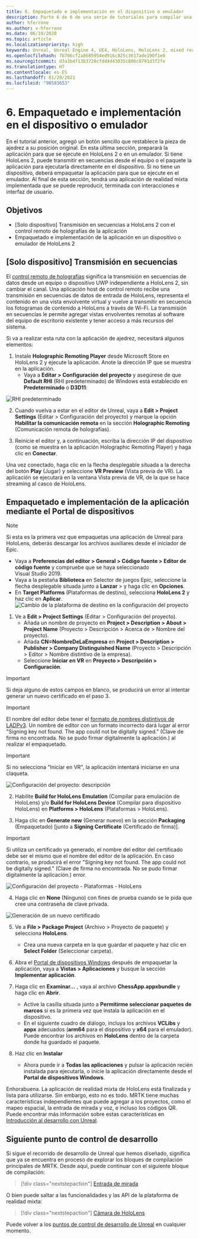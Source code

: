 ```yaml
---
title: 6. Empaquetado e implementación en el dispositivo o emulador
description: Parte 6 de 6 de una serie de tutoriales para compilar una aplicación de ajedrez con Unreal Engine 4 y el complemento UX Tools de Mixed Reality Toolkit
author: hferrone
ms.author: v-hferrone
ms.date: 06/10/2020
ms.topic: article
ms.localizationpriority: high
keywords: Unreal, Unreal Engine 4, UE4, HoloLens, HoloLens 2, mixed reality, tutorial, getting started, mrtk, uxt, UX Tools, documentation, mixed reality headset, windows mixed reality headset, virtual reality headset
ms.openlocfilehash: 7b706cf2a8685954ed916c825c3617ade190f1e0
ms.sourcegitcommit: d3a3b4f13b3728cfdd4d43035c806c0791d3f2fe
ms.translationtype: HT
ms.contentlocale: es-ES
ms.lasthandoff: 01/20/2021
ms.locfileid: "98583653"
---
```

# <a name="6-packaging--deploying-to-device-or-emulator"></a>6. Empaquetado e implementación en el dispositivo o emulador

En el tutorial anterior, agregó un botón sencillo que restablece la pieza de ajedrez a su posición original. En esta última sección, preparará la aplicación para que se ejecute en HoloLens 2 o en un emulador. Si tiene HoloLens 2, puede transmitir en secuencias desde el equipo o el paquete la aplicación para ejecutarla directamente en el dispositivo. Si no tiene un dispositivo, deberá empaquetar la aplicación para que se ejecute en el emulador. Al final de esta sección, tendrá una aplicación de realidad mixta implementada que se puede reproducir, terminada con interacciones e interfaz de usuario.

## <a name="objectives"></a>Objetivos

* [Solo dispositivo] Transmisión en secuencias a HoloLens 2 con el control remoto de holografías de la aplicación
* Empaquetado e implementación de la aplicación en un dispositivo o emulador de HoloLens 2

## <a name="device-only-streaming"></a>[Solo dispositivo] Transmisión en secuencias

El [control remoto de holografías](/windows/mixed-reality/add-holographic-remoting) significa la transmisión en secuencias de datos desde un equipo o dispositivo UWP independiente a HoloLens 2, sin cambiar el canal. Una aplicación host de control remoto recibe una transmisión en secuencias de datos de entrada de HoloLens, representa el contenido en una vista envolvente virtual y vuelve a transmitir en secuencia los fotogramas de contenido a HoloLens a través de Wi-Fi. La transmisión en secuencias le permite agregar vistas envolventes remotas al software del equipo de escritorio existente y tener acceso a más recursos del sistema.

Si va a realizar esta ruta con la aplicación de ajedrez, necesitará algunos elementos:

1.  Instale **Holographic Remoting Player** desde Microsoft Store en HoloLens 2 y ejecute la aplicación. Anote la dirección IP que se muestra en la aplicación.
    * Vaya a **Editar > Configuración del proyecto** y asegúrese de que **Default RHI** (RHI predeterminado) de Windows está establecido en **Predeterminado** o **D3D11**:

![RHI predeterminado](../images/unreal/performance-recommendations-img-09.png)

2.  Cuando vuelva a estar en el editor de Unreal, vaya a **Edit > Project Settings** (Editar > Configuración del proyecto) y marque la opción **Habilitar la comunicación remota** en la sección **Holographic Remoting** (Comunicación remota de holografías).

3.  Reinicie el editor y, a continuación, escriba la dirección IP del dispositivo (como se muestra en la aplicación Holographic Remoting Player) y haga clic en **Conectar**.

Una vez conectado, haga clic en la flecha desplegable situada a la derecha del botón **Play** (Jugar) y seleccione **VR Preview** (Vista previa de VR). La aplicación se ejecutará en la ventana Vista previa de VR, de la que se hace streaming al casco de HoloLens.

## <a name="packaging-and-deploying-the-app-via-device-portal"></a>Empaquetado e implementación de la aplicación mediante el Portal de dispositivos

>[!NOTE]
>Si esta es la primera vez que empaquetas una aplicación de Unreal para HoloLens, deberás descargar los archivos auxiliares desde el iniciador de Epic.
>- Vaya a **Preferencias del editor > General > Código fuente > Editor de código fuente** y compruebe que se haya seleccionado Visual Studio 2019.
>- Vaya a la pestaña **Biblioteca** en Selector de juegos Epic, seleccione la flecha desplegable situada junto a **Lanzar** > y haga clic en **Opciones**.
>- En **Target Platforms** (Plataformas de destino), selecciona **HoloLens 2** y haz clic en **Aplicar**.
>![Cambio de la plataforma de destino en la configuración del proyecto](images/unreal-uxt/6-installationoptions.PNG)

1.  Ve a **Edit > Project Settings** (Editar > Configuración del proyecto).
    * Añada un nombre de proyecto en **Project > Description > About > Project Name** (Proyecto > Descripción > Acerca de > Nombre del proyecto).
    * Añada **CN=NombreDeLaEmpresa** en **Project > Description > Publisher > Company Distinguished Name** (Proyecto > Descripción > Editor > Nombre distintivo de la empresa).
    * Seleccione **Iniciar en VR** en **Proyecto > Descripción > Configuración**.

> [!IMPORTANT]
> Si deja alguno de estos campos en blanco, se producirá un error al intentar generar un nuevo certificado en el paso 3.

> [!IMPORTANT]
> El nombre del editor debe tener el [formato de nombres distintivos de LADPv3](https://www.ietf.org/rfc/rfc2253.txt). Un nombre de editor con un formato incorrecto dará lugar al error "Signing key not found. The app could not be digitally signed." (Clave de firma no encontrada. No se pudo firmar digitalmente la aplicación.) al realizar el empaquetado.

> [!IMPORTANT]
> Si no selecciona "Iniciar en VR", la aplicación intentará iniciarse en una claqueta.

![Configuración del proyecto: descripción](images/unreal-uxt/6-cn-new.PNG)

2.  Habilite **Build for HoloLens Emulation** (Compilar para emulación de HoloLens) y/o **Build for HoloLens Device** (Compilar para dispositivo HoloLens) en **Platforms > HoloLens** (Plataformas > HoloLens).

3.  Haga clic en **Generate new** (Generar nuevo) en la sección **Packaging** (Empaquetado) [junto a **Signing Certificate** (Certificado de firma)].

> [!IMPORTANT]
> Si utiliza un certificado ya generado, el nombre del editor del certificado debe ser el mismo que el nombre del editor de la aplicación. En caso contrario, se producirá el error "Signing key not found. The app could not be digitally signed." (Clave de firma no encontrada. No se pudo firmar digitalmente la aplicación.) error.

![Configuración del proyecto - Plataformas - HoloLens](images/unreal-uxt/6-packaging.PNG)

4. Haga clic en **None** (Ninguno) con fines de prueba cuando se le pida que cree una contraseña de clave privada.

![Generación de un nuevo certificado](images/unreal-uxt/6-private-key-testing.png)

5. Ve a **File > Package Project** (Archivo > Proyecto de paquete) y selecciona **HoloLens**.
    * Crea una nueva carpeta en la que guardar el paquete y haz clic en **Select Folder** (Seleccionar carpeta).

6.  Abra el [Portal de dispositivos Windows](/windows/mixed-reality/using-the-windows-device-portal) después de empaquetar la aplicación, vaya a **Vistas > Aplicaciones** y busque la sección **Implementar aplicación**.

7.  Haga clic en **Examinar...** , vaya al archivo **ChessApp.appxbundle** y haga clic en **Abrir**.

    * Active la casilla situada junto a **Permitirme seleccionar paquetes de marcos** si es la primera vez que instala la aplicación en el dispositivo.
    * En el siguiente cuadro de diálogo, incluya los archivos **VCLibs** y **appx** adecuados (**arm64** para el dispositivo y **x64** para el emulador). Puede encontrar los archivos en **HoloLens** dentro de la carpeta donde ha guardado el paquete.

8.  Haz clic en **Instalar**
    * Ahora puede ir a **Todas las aplicaciones** y pulsar la aplicación recién instalada para ejecutarla, o inicie la aplicación directamente desde el **Portal de dispositivos Windows**. 

Enhorabuena. La aplicación de realidad mixta de HoloLens está finalizada y lista para utilizarse. Sin embargo, esto no es todo. MRTK tiene muchas características independientes que puede agregar a los proyectos, como el mapeo espacial, la entrada de mirada y voz, e incluso los códigos QR. Puede encontrar más información sobre estas características en [Introducción al desarrollo con Unreal](/windows/mixed-reality/unreal-development-overview).

## <a name="next-development-checkpoint"></a>Siguiente punto de control de desarrollo

Si sigue el recorrido de desarrollo de Unreal que hemos diseñado, significa que ya se encuentra en proceso de explorar los bloques de compilación principales de MRTK. Desde aquí, puede continuar con el siguiente bloque de compilación:

> [!div class="nextstepaction"]
> [Entrada de mirada](../unreal-gaze-input.md)

O bien puede saltar a las funcionalidades y las API de la plataforma de realidad mixta:

> [!div class="nextstepaction"]
> [Cámara de HoloLens](../unreal-hololens-camera.md)

Puede volver a los [puntos de control de desarrollo de Unreal](../unreal-development-overview.md#2-core-building-blocks) en cualquier momento.